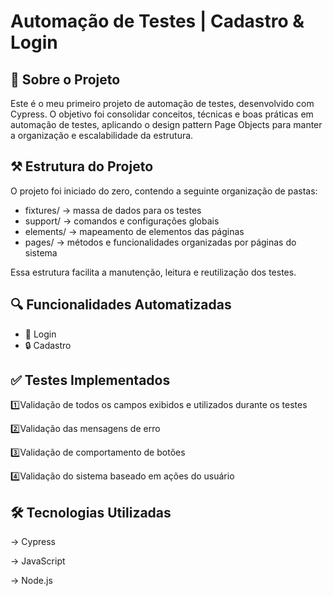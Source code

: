 ﻿# Automação de Testes | Cadastro & Login

## 📌 Sobre o Projeto

Este é o meu primeiro projeto de automação de testes, desenvolvido com Cypress.
O objetivo foi consolidar conceitos, técnicas e boas práticas em automação de testes, aplicando o design pattern Page Objects para manter a organização e escalabilidade da estrutura.

## ⚒️ Estrutura do Projeto

O projeto foi iniciado do zero, contendo a seguinte organização de pastas:

- fixtures/ → massa de dados para os testes
- support/ → comandos e configurações globais
- elements/ → mapeamento de elementos das páginas
- pages/ → métodos e funcionalidades organizadas por páginas do sistema

Essa estrutura facilita a manutenção, leitura e reutilização dos testes.

## 🔍 Funcionalidades Automatizadas

- 👤 Login
- 🔒 Cadastro

## ✅ Testes Implementados

1️⃣Validação de todos os campos exibidos e utilizados durante os testes

2️⃣Validação das mensagens de erro

3️⃣Validação de comportamento de botões

4️⃣Validação do sistema baseado em ações do usuário

## 🛠️ Tecnologias Utilizadas

→ Cypress

→ JavaScript

→ Node.js

